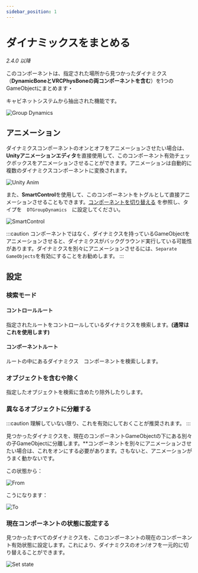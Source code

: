 ```yaml
---
sidebar_position: 1
---
```


# ダイナミックスをまとめる

*2.4.0 以降*

このコンポーネントは、指定された場所から見つかったダイナミクス（**DynamicBoneとVRCPhysBoneの両コンポーネントを含む**）を1つのGameObjectにまとめます・

キャビネットシステムから抽出された機能です。

![Group Dynamics](/img/comp-group-dyn.PNG)

## アニメーション

ダイナミクスコンポーネントのオンとオフをアニメーションさせたい場合は、**Unityアニメーションエディタ**を直接使用して、このコンポーネント有効チェックボックスをアニメーションさせることができます。アニメーションは自動的に複数のダイナミクスコンポーネントに変換されます。

![Unity Anim](/img/comp-group-dyn-unity-anim.PNG)

また、**SmartControl**を使用して、このコンポーネントをトグルとして直接アニメーションさせることもできます。[コンポーネントを切り替える](docs/getting-started/smart-control/binary/toggling-a-component) を参照し、タイプを　`DTGroupDynamics`　に設定してください。

![SmartControl](/img/comp-group-dyn-smartcontrol.PNG)

:::caution
コンポーネントではなく、ダイナミクスを持っているGameObjectをアニメーションさせると、ダイナミクスがバックグラウンド実行している可能性があります。ダイナミクスを別々にアニメーションさせるには、`Separate GameObjects`を有効にすることをお勧めします。
:::

## 設定

### 検索モード
#### コントロールルート

指定されたルートをコントロールしているダイナミクスを検索します。**(通常はこれを使用します)**

#### コンポーネントルート

ルートの中にあるダイナミクス　コンポーネントを検索しします。

### オブジェクトを含むや除く

指定したオブジェクトを検索に含めたり除外したりします。

### 異なるオブジェクトに分離する

:::caution
理解していない限り、これを有効にしておくことが推奨されます。
:::

見つかったダイナミクスを、現在のコンポーネントGameObjectの下にある別々の子GameObjectに分離します。**コンポーネントを別々にアニメーションさせたい場合は、これをオンにする必要があります。さもないと、アニメーションがうまく動かないです。

この状態から：

![From](/img/comp-group-dyn-separate-obj-1.PNG)

こうになります：

![To](/img/comp-group-dyn-separate-obj-2.PNG)

### 現在コンポーネントの状態に設定する

見つかったすべてのダイナミクスを、このコンポーネントの現在のコンポーネント有効状態に設定します。これにより、ダイナミクスのオン/オフを一元的に切り替えることができます。

![Set state](/img/comp-group-dyn-set-state.PNG)
